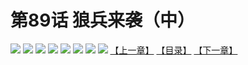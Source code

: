 # 第89话 狼兵来袭（中）
![](https://mhpic.xiaomingtaiji.net/comic/D/斗破苍穹拆分版/89话/1.jpg-zymk.middle.webp)
![](https://mhpic.xiaomingtaiji.net/comic/D/斗破苍穹拆分版/89话/2.jpg-zymk.middle.webp)
![](https://mhpic.xiaomingtaiji.net/comic/D/斗破苍穹拆分版/89话/3.jpg-zymk.middle.webp)
![](https://mhpic.xiaomingtaiji.net/comic/D/斗破苍穹拆分版/89话/4.jpg-zymk.middle.webp)
![](https://mhpic.xiaomingtaiji.net/comic/D/斗破苍穹拆分版/89话/5.jpg-zymk.middle.webp)
![](https://mhpic.xiaomingtaiji.net/comic/D/斗破苍穹拆分版/89话/6.jpg-zymk.middle.webp)
![](https://mhpic.xiaomingtaiji.net/comic/D/斗破苍穹拆分版/89话/7.jpg-zymk.middle.webp)
![](https://mhpic.xiaomingtaiji.net/comic/D/斗破苍穹拆分版/89话/8.jpg-zymk.middle.webp)
[【上一章】](./88.md)
[【目录】](./READMD.md)
[【下一章】](./90.md)
